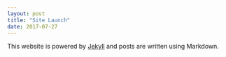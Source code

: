 ```yaml
---
layout: post 
title: "Site Launch" 
date: 2017-07-27
---
```


This website is powered by [Jekyll](http://jekyllrb.com) and posts are written using Markdown. 
